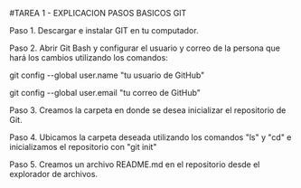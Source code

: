 \#TAREA 1 - EXPLICACION PASOS BASICOS GIT



Paso 1. Descargar e instalar GIT en tu computador.

Paso 2. Abrir Git Bash y configurar el usuario y correo de la persona que hará los cambios utilizando los comandos:

git config --global user.name "tu usuario de GitHub"

git config --global user.email "tu correo de GitHub"

Paso 3. Creamos la carpeta en donde se desea inicializar el repositorio de Git.

Paso 4. Ubicamos la carpeta deseada utilizando los comandos "ls" y "cd" e inicializamos el repositorio con "git init"

Paso 5. Creamos un archivo README.md en el repositorio desde el explorador de archivos.

